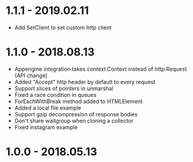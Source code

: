 # 1.1.1 - 2019.02.11

 - Add SetClient to set custom http client

# 1.1.0 - 2018.08.13

 - Appengine integration takes context.Context instead of http.Request (API change)
 - Added "Accept" http header by default to every request
 - Support slices of pointers in unmarshal
 - Fixed a race condition in queues
 - ForEachWithBreak method added to HTMLElement
 - Added a local file example
 - Support gzip decompression of response bodies
 - Don't share waitgroup when cloning a collector
 - Fixed instagram example


# 1.0.0 - 2018.05.13
